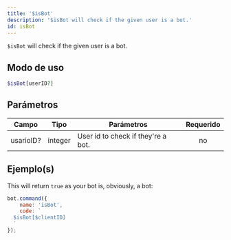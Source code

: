 ```yaml
---
title: '$isBot'
description: '$isBot will check if the given user is a bot.'
id: isBot
---
```


`$isBot` will check if the given user is a bot.

## Modo de uso

```php
$isBot[userID?]
```

## Parámetros

| Campo     | Tipo    | Parámetros                         | Requerido |
| --------- | ------- | ---------------------------------- |:---------:|
| usarioID? | integer | User id to check if they're a bot. |    no     |

## Ejemplo(s)

This will return `true` as your bot is, obviously, a bot:

```javascript
bot.command({
    name: 'isBot',
    code: `
  $isBot[$clientID]
  `
});
```
